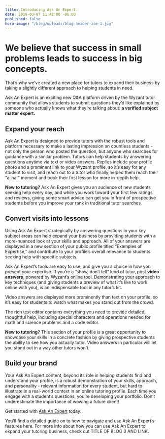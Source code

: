 ```yaml
---
title: Introducing Ask An Expert.
date: 2019-03-07 11:42:00 -06:00
published: false
hero-image: "/blog/uploads/blog-header-aae-1.jpg"
---
```


# We believe that success in small problems leads to success in big concepts.	

That’s why we’ve created a new place for tutors to expand their business by taking a slightly different approach to helping students in need. 

Ask An Expert is an exciting new Q&A platform driven by the Wyzant tutor community that allows students to submit questions they’d like explained by someone who actually knows what they’re talking about: **a verified subject matter expert.**

## Expand your reach

Ask An Expert is designed to provide tutors with the robust tools and platform necessary to make a lasting impression on countless students - not only the person who posted the question, but anyone who searches for guidance with a similar problem. Tutors can help students by answering questions anytime via text or video answers. Replies include your profile photo and a prominent link to your Wyzant profile, so it’s easy for any student to visit, and reach out to a tutor who finally helped them reach their “a-ha!” moment and book their first lesson for more in-depth help.

**New to tutoring?** Ask An Expert gives you an audience of new students seeking help every day, and while you work toward your first few ratings and reviews, giving some smart advice can get you in front of prospective students before you improve your rank in traditional tutor searches.

## Convert visits into lessons

Using Ask An Expert strategically by answering questions in your key subject areas can help expand your business by providing students with a more-nuanced look at your skills and approach. All of your answers are displayed in a new section of your public profile titled “Examples of Expertise,” and contribute to your profile’s overall relevance to students seeking help with specific subjects. 

Ask An Expert’s tools are easy to use, and give you a choice in how you present your expertise. If you’re a “show, don’t tell” kind of tutor, post **video answers**, powered by Wyzant’s online tool. Demonstrating your approach to key techniques (and giving students a preview of what it’s like to work online with you), is an indispensable tool in any tutor’s kit.

Video answers are displayed more prominently than text on your profile, so it’s easy for students to watch what makes you stand out from the crowd.  

The rich text editor contains everything you need to provide detailed, thoughtful help, including special characters and operations needed for math and science problems and a code editor.

**New to tutoring?** This section of your profile is a great opportunity to showcase your skills in a concrete fashion by giving prospective students the ability to see how you actually tutor. Video answers in particular will let you stand out in a way other tutors won’t.

## Build your brand

Your Ask An Expert content, beyond its role in helping students find and understand your profile, is a robust demonstration of your skills, approach, and personality - relevant information for every student, but hard to illustrate in a real-world context in an online tutoring profile. Each time you engage with a student’s questions, you’re developing your portfolio. Don’t underestimate the importance of wowing a future client! 

Get started with [Ask An Expert](http://www.wyzant.com/resources/answers) today.

You’ll find a detailed guide on to how to navigate and use Ask An Expert’s features here. For more info about how you can use Ask An Expert to expand your tutoring business, check out TITLE OF BLOG 3 AND LINK.